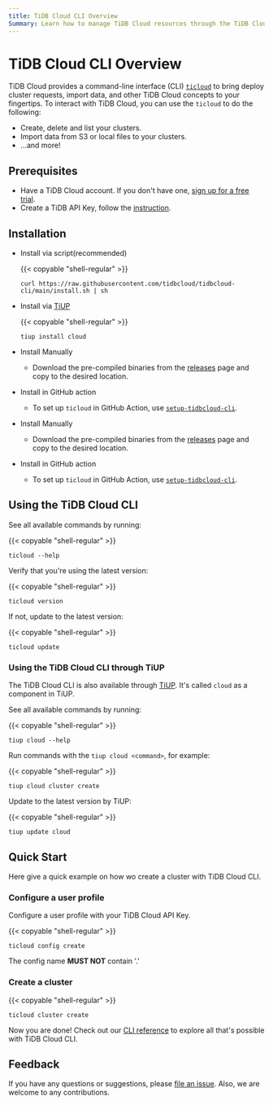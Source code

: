 ```yaml
---
title: TiDB Cloud CLI Overview
Summary: Learn how to manage TiDB Cloud resources through the TiDB Cloud CLI.
---
```


# TiDB Cloud CLI Overview

TiDB Cloud provides a command-line interface (CLI) [`ticloud`](https://github.com/tidbcloud/tidbcloud-cli) to bring
deploy cluster requests, import data, and other TiDB Cloud concepts to your fingertips.
To interact with TiDB Cloud, you can use the `ticloud` to do the following:

- Create, delete and list your clusters.
- Import data from S3 or local files to your clusters.
- ...and more!

## Prerequisites

- Have a TiDB Cloud account. If you don't have
  one, [sign up for a free trial](https://pingcap.com/products/tidbcloud/trial/).
- Create a TiDB API Key, follow
  the [instruction](https://docs.pingcap.com/tidbcloud/api/v1beta#section/Authentication/API-Key-Management).

## Installation

<SimpleTab>
<div label="macOS/linux">

- Install via script(recommended)

  {{< copyable "shell-regular" >}}

    ```shell
    curl https://raw.githubusercontent.com/tidbcloud/tidbcloud-cli/main/install.sh | sh
    ```

- Install via [TiUP](https://tiup.io/)

  {{< copyable "shell-regular" >}}

    ```shell
    tiup install cloud
    ```

- Install Manually
    - Download the pre-compiled binaries from the [releases](https://github.com/tidbcloud/tidbcloud-cli/releases/latest)
      page and copy to the desired location.

- Install in GitHub action
    - To set up `ticloud` in GitHub Action,
      use [`setup-tidbcloud-cli`](https://github.com/tidbcloud/setup-tidbcloud-cli).

</div>

<div label="Windows">

- Install Manually
    - Download the pre-compiled binaries from the [releases](https://github.com/tidbcloud/tidbcloud-cli/releases/latest)
      page and copy to the desired location.

- Install in GitHub action
    - To set up `ticloud` in GitHub Action,
      use [`setup-tidbcloud-cli`](https://github.com/tidbcloud/setup-tidbcloud-cli).

</div>
</SimpleTab>

## Using the TiDB Cloud CLI

See all available commands by running:

{{< copyable "shell-regular" >}}

```shell
ticloud --help
```

Verify that you're using the latest version:

{{< copyable "shell-regular" >}}

```shell
ticloud version
```

If not, update to the latest version:

{{< copyable "shell-regular" >}}

```shell
ticloud update
```

### Using the TiDB Cloud CLI through TiUP

The TiDB Cloud CLI is also available through [TiUP](https://tiup.io/). It's called `cloud` as a component in TiUP.

See all available commands by running:

{{< copyable "shell-regular" >}}

```shell
tiup cloud --help
```

Run commands with the `tiup cloud <command>`, for example:

{{< copyable "shell-regular" >}}

```shell
tiup cloud cluster create
```

Update to the latest version by TiUP:

{{< copyable "shell-regular" >}}

```shell
tiup update cloud
```

## Quick Start

Here give a quick example on how wo create a cluster with TiDB Cloud CLI.

### Configure a user profile

Configure a user profile with your TiDB Cloud API Key.

{{< copyable "shell-regular" >}}

```shell
ticloud config create
```

<Warning> The config name **MUST NOT** contain '.'</Warning>

### Create a cluster

{{< copyable "shell-regular" >}}

```shell
ticloud cluster create
```

Now you are done! Check out our [CLI reference](/tidb-cloud/cli/cli-reference.md) to explore all that's possible with
TiDB Cloud CLI.

## Feedback

If you have any questions or suggestions,
please [file an issue](https://github.com/tidbcloud/tidbcloud-cli/issues/new/choose).
Also, we are welcome to any contributions.
